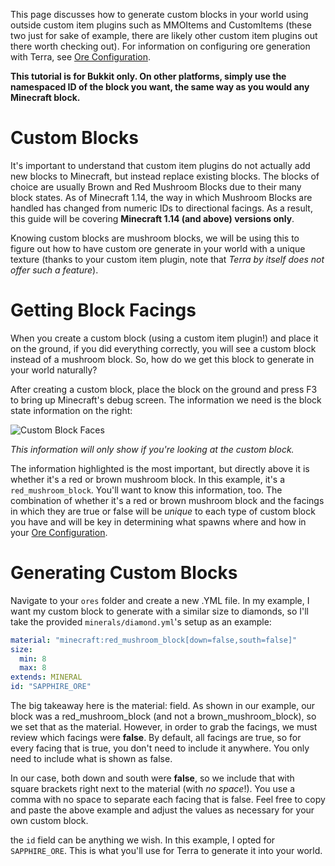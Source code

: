 This page discusses how to generate custom blocks in your world using outside custom item plugins such as
MMOItems and CustomItems (these two just for sake of example, there are likely other custom item plugins
out there worth checking out). For information on configuring ore generation with Terra, see
[Ore Configuration](https://github.com/PolyhedralDev/TerraWiki/blob/master/pages/Ore-Configuration.md).

**This tutorial is for Bukkit only. On other platforms, simply use the namespaced ID of the block you want, the
same way as you would any Minecraft block.**

# Custom Blocks

It's important to understand that custom item plugins do not actually add new blocks to Minecraft, but instead
replace existing blocks. The blocks of choice are usually Brown and Red Mushroom Blocks due to their many block states.
As of Minecraft 1.14, the way in which Mushroom Blocks are handled has changed from numeric IDs to directional
facings. As a result, this guide will be covering **Minecraft 1.14 (and above) versions only**.

Knowing custom blocks are mushroom blocks, we will be using this to figure out how to have custom ore
generate in your world with a unique texture (thanks to your custom item plugin, note that *Terra by itself
does not offer such a feature*).

# Getting Block Facings

When you create a custom block (using a custom item plugin!) and place it on the ground, if you did everything
correctly, you will see a custom block instead of a mushroom block. So, how do we get this block to generate in
your world naturally?

After creating a custom block, place the block on the ground and press F3 to bring up Minecraft's debug screen. The
information we need is the block state information on the right:

![Custom Block Faces](https://i.imgur.com/V8B6PYu.png)

*This information will only show if you're looking at the custom block.*

The information highlighted is the most important, but directly above it is whether it's a red or brown mushroom block.
In this example, it's a `red_mushroom_block`. You'll want to know this information, too. The combination of whether it's
a red or brown mushroom block and the facings in which they are true or false will be *unique* to each type of custom
block you have and will be key in determining what spawns where and how in your
[Ore Configuration](https://github.com/PolyhedralDev/TerraWiki/blob/master/pages/Ore-Configuration.md).

# Generating Custom Blocks

Navigate to your `ores` folder and create a new .YML file. In my example, I want my custom block to
generate with a similar size to diamonds, so I'll take the provided  `minerals/diamond.yml`'s setup as an example:

```yaml
material: "minecraft:red_mushroom_block[down=false,south=false]"
size:
  min: 8
  max: 8
extends: MINERAL
id: "SAPPHIRE_ORE"
```

The big takeaway here is the material: field. As shown in our example, our block was a red_mushroom_block
(and not a brown_mushroom_block), so we set that as the material. However, in order to grab the facings, we must
review which facings were **false**. By default, all facings are true, so for every facing that is true, you don't
need to include it anywhere. You only need to include what is shown as false.

In our case, both down and south were **false**, so we include that with square brackets right next to
the material (with *no space*!). You use a comma with no space to separate each facing that is false. Feel free
to copy and paste the above example and adjust the values as necessary for your own custom block.

the `id` field can be anything we wish. In this example, I opted for `SAPPHIRE_ORE`. This is what you'll
use for Terra to generate it into your world.
